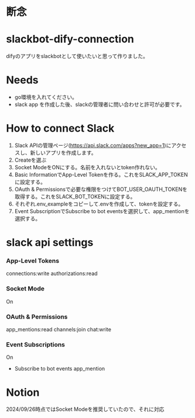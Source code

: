 # 断念

# slackbot-dify-connection
difyのアプリをslackbotとして使いたいと思って作りました。

# Needs
- go環境を入れてください。
- slack app を作成した後、slackの管理者に問い合わせと許可が必要です。


# How to connect Slack

1. Slack APIの管理ページ(https://api.slack.com/apps?new_app=1)にアクセスし、新しいアプリを作成します。
2. Createを選ぶ
3. Socket ModeをONにする。名前を入れないとtoken作れない。
4. Basic InformationでApp-Level Tokenを作る。これをSLACK_APP_TOKENに設定する。
5. OAuth & Permissionsで必要な権限をつけてBOT_USER_OAUTH_TOKENを取得する。これをSLACK_BOT_TOKENに設定する。
6. それぞれ.env_exampleをコピーして.envを作成して、tokenを設定する。
7. Event SubscriptionでSubscribe to bot eventsを選択して、app_mentionを選択する。

# slack api settings
### App-Level Tokens
connections:write
authorizations:read

### Socket Mode
On

### OAuth & Permissions
app_mentions:read
channels:join
chat:write

### Event Subscriptions
On
- Subscribe to bot events
app_mention

# Notion
2024/09/26時点ではSocket Modeを推奨していたので、それに対応

